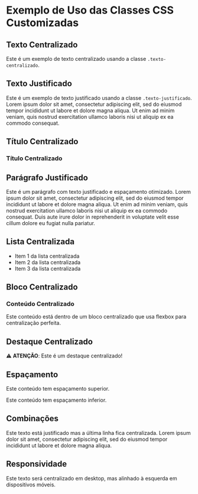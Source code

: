 # Exemplo de Uso das Classes CSS Customizadas

## Texto Centralizado

<div class="texto-centralizado">

Este é um exemplo de texto centralizado usando a classe `.texto-centralizado`.

</div>

## Texto Justificado

<div class="texto-justificado">

Este é um exemplo de texto justificado usando a classe `.texto-justificado`. Lorem ipsum dolor sit amet, consectetur adipiscing elit, sed do eiusmod tempor incididunt ut labore et dolore magna aliqua. Ut enim ad minim veniam, quis nostrud exercitation ullamco laboris nisi ut aliquip ex ea commodo consequat.

</div>

## Título Centralizado

<div class="titulo-centralizado">

### Título Centralizado

</div>

## Parágrafo Justificado

<div class="paragrafo-justificado">

Este é um parágrafo com texto justificado e espaçamento otimizado. Lorem ipsum dolor sit amet, consectetur adipiscing elit, sed do eiusmod tempor incididunt ut labore et dolore magna aliqua. Ut enim ad minim veniam, quis nostrud exercitation ullamco laboris nisi ut aliquip ex ea commodo consequat. Duis aute irure dolor in reprehenderit in voluptate velit esse cillum dolore eu fugiat nulla pariatur.

</div>

## Lista Centralizada

<div class="lista-centralizada">

- Item 1 da lista centralizada
- Item 2 da lista centralizada
- Item 3 da lista centralizada

</div>

## Bloco Centralizado

<div class="bloco-centralizado">

### Conteúdo Centralizado

Este conteúdo está dentro de um bloco centralizado que usa flexbox para centralização perfeita.

</div>

## Destaque Centralizado

<div class="destaque-centralizado">

⚠️ **ATENÇÃO**: Este é um destaque centralizado!

</div>

## Espaçamento

<div class="espaco-superior">

Este conteúdo tem espaçamento superior.

</div>

<div class="espaco-inferior">

Este conteúdo tem espaçamento inferior.

</div>

## Combinações

<div class="texto-justificado-centralizado">

Este texto está justificado mas a última linha fica centralizada. Lorem ipsum dolor sit amet, consectetur adipiscing elit, sed do eiusmod tempor incididunt ut labore et dolore magna aliqua.

</div>

## Responsividade

<div class="texto-centralizado">

Este texto será centralizado em desktop, mas alinhado à esquerda em dispositivos móveis.

</div> 